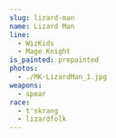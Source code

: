 ```yaml
---
slug: lizard-man
name: Lizard Man
line:
  - WizKids
  - Mage Knight
is_painted: prepainted
photos:
  - ./MK-LizardMan_1.jpg
weapons:
  - spear
race:
  - t'skrang
  - lizardfolk
---
```

